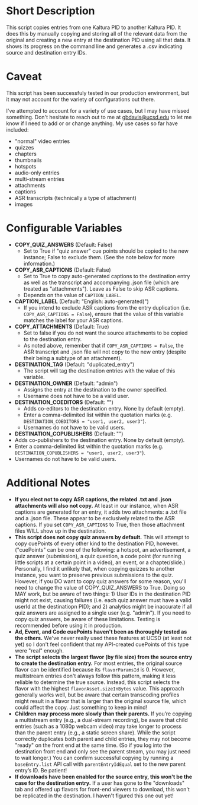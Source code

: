 # Short Description

This script copies entries from one Kaltura PID to another Kaltura PID. It does this by manually copying and storing all of the relevant data from the original and creating a new entry at the destination PID using all that data. It shows its progress on the command line and generates a .csv indicating source and destination entry IDs. 

# Caveat

This script has been successfuly tested in our production environment, but it may not account for the variety of configurations out there.

I've attempted to account for a variety of use cases, but I may have missed something. Don't hesitate to reach out to me at gbdavis@ucsd.edu to let me know if I need to add or or change anything. My use cases so far have included:

- "normal" video entries
- quizzes
- chapters
- thumbnails
- hotspots
- audio-only entries
- multi-stream entries
- attachments
- captions
- ASR transcripts (technically a type of attachment)
- images

# Configurable Variables

- **COPY_QUIZ_ANSWERS** (Default: False)
  - Set to True if "quiz answer" cue points should be copied to the new instance; False to exclude them. (See the note below for more information.)
- **COPY_ASR_CAPTIONS** (Default: False)
  - Set to True to copy auto-generated captions to the destination entry as well as the transcript and accompanying .json file (which are treated as "attachments"). Leave as False to skip ASR captions.
  - Depends on the value of `CAPTION_LABEL`.
- **CAPTION_LABEL** (Default: "English: auto-generated)")
  - If you intend to exclude ASR captions from the entry duplication (i.e. `COPY_ASR_CAPTIONS = False`), ensure that the value of this variable matches the label for your ASR captions.
- **COPY_ATTACHMENTS** (Default: True)
  - Set to false if you do not want the source attachments to be copied to the destination entry.
  - As noted above, remember that if `COPY_ASR_CAPTIONS = False`, the ASR transcript and .json file will not copy to the new entry (despite their being a subtype of an attachment). 
- **DESTINATION_TAG** (Default: "duplicated_entry")
  - The script will tag the destination entries with the value of this variable.
- **DESTINATION_OWNER** (Default: "admin")
  - Assigns the entry at the destination to the owner specified.
  - Username does not have to be a valid user.
- **DESTINATION_COEDITORS** (Default: "")
  - Adds co-editors to the destination entry. None by default (empty).
  - Enter a comma-delimited list within the quotation marks (e.g. `DESTINATION_COEDITORS = "user1, user2, user3"`).
  - Usernames do not have to be valid users. 
 - **DESTINATION_COPUBLISHERS** (Default: "")
  - Adds co-publishers to the destination entry. None by default (empty).
  - Enter a comma-delimited list within the quotation marks (e.g. `DESTINATION_COPUBLISHERS = "user1, user2, user3"`).
  - Usernames do not have to be valid users. 

# Additional Notes

- **If you elect not to copy ASR captions, the related .txt and .json attachments will also not copy.** At least in our instance, when ASR captions are generated for an entry, it adds two attachments: a .txt file and a .json file. These appear to be exclusively related to the ASR captions. If you set `COPY_ASR_CAPTIONS` to True, then those attachment files WILL show up in the destination. 
- **This script does not copy quiz answers by default.** This will attempt to copy cuePoints of every other kind to the destination PID, however. ("cuePoints" can be one of the following: a hotspot, an advertisement, a quiz answer (submission), a quiz question, a code point (for running little scripts at a certain point in a video), an event, or a chapter/slide.) Personally, I find it unlikely that, when copying quizzes to another instance, you want to preserve previous submissions to the quiz. However, if you DO want to copy quiz answers for some reason, you'll need to change the value of COPY_QUIZ_ANSWERS to True. Doing so MAY work, but be aware of two things: 1) User IDs in the destination PID might not exist, causing failures (i.e. each quiz answer must have a valid userId at the destinatiopn PID); and 2) analytics might be inaccurate if all quiz answers are assigned to a single user (e.g. "admin"). If you need to copy quiz answers, be aware of these limitations. Testing is recommended before using it in production.
- **Ad, Event, and Code cuePoints haven't been as thoroughly tested as the others.** We've never really used these features at UCSD (at least not yet) so I don't feel confident that my API-created cuePoints of this type were "real" enough. 
- **The script selects the largest flavor (by file size) from the source entry to create the destination entry.** For most entries, the original source flavor can be identified because its `flavorParamsId` is 0. However, multistream entries don't always follow this pattern, making it less reliable to determine the true source. Instead, this script selects the flavor with the highest `flavorAsset.sizeInBytes` value.
This approach generally works well, but be aware that certain transcoding profiles might result in a flavor that is larger than the original source file, which could affect the copy. Just something to keep in mind!
- **Children may process more slowly than their parents.** If you’re copying a multistream entry (e.g., a dual-stream recording), be aware that child entries (such as a 1080p webcam video) may take longer to process than the parent entry (e.g., a static screen share). While the script correctly duplicates both parent and child entries, they may not become "ready" on the front end at the same time. (So if you log into the destination front end and only see the parent stream, you may just need to wait longer.) You can confirm successful copying by running a `baseEntry.list` API call with `parentEntryIdEqual` set to the new parent entry’s ID. Be patient! 
- **If downloads have been enabled for the source entry, this won't be the case for the destination entry.** If a user has gone to the "downloads" tab and offered up flavors for front-end viewers to download, this won't be replicated in the destination. I haven't figured this one out yet!
